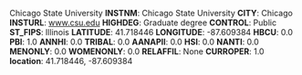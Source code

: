 
Chicago State University
**INSTNM**: Chicago State University
**CITY**: Chicago
**INSTURL**: www.csu.edu
**HIGHDEG**: Graduate degree
**CONTROL**: Public
**ST_FIPS**: Illinois
**LATITUDE**: 41.718446
**LONGITUDE**: -87.609384
**HBCU**: 0.0
**PBI**: 1.0
**ANNHI**: 0.0
**TRIBAL**: 0.0
**AANAPII**: 0.0
**HSI**: 0.0
**NANTI**: 0.0
**MENONLY**: 0.0
**WOMENONLY**: 0.0
**RELAFFIL**: None
**CURROPER**: 1.0
**location**: 41.718446, -87.609384